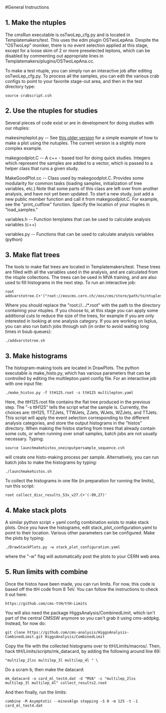 #General Instructions


## 1. Make the ntuples

The cmsRun executable is osTwoLep_cfg.py and is located in Templatemakers/test. This uses the edm plugin OSTwoLepAna. 
Despite the "OSTwoLep" moniker, there is no event selection applied at this stage, except for a loose skim of 2 or more
preselected leptons, which can be disabled by commenting out appropriate lines in Templatemakers/plugins/OSTwoLepAna.cc.

To make a test ntuple, you can simply run an interactive job after editing osTwoLep_cfg.py. To process all the samples,
you can edit the various crab configs to point to your favorite stage-out area, and then in the test directory type:

    source crabscript.csh


## 2. Use the ntuples for studies

Several pieces of code exist or are in development for doing studies with our ntuples:

makesimpleplot.py -- See [this older version](https://github.com/cms-ttH/ttH-13TeVMultiLeptons/blob/ccb950fa684e6ce62224080508a36b0ba2ff7abe/TemplateMakers/test/makesimpleplot.py) 
for a simple example of how to make a plot using the nutuples. The current version is a slightly more complex example.

makegoodplot.C -- A c++ - based tool for doing quick studies. Integers which represent the samples are added to a vector, which is passed to a helper class that runs a given study.
 
MakeGoodPlot.cc -- Class used by makegoodplot.C. Provides some modularity for common tasks (loading samples, initialization of tree variables, etc.) 
Note that some parts of this class are left over from another analysis, and have not yet been updated. To start a new study, just add a new public 
member function and call it from makegoodplot.C. For example, see the "print_cutflow" function. Specify the location of your ntuples in "load_samples."
         
variables.h -- Function templates that can be used to calculate analysis variables (c++)

variables.py -- Functions that can be used to calculate analysis variables (python)


## 3. Make flat trees

The tools to make flat trees are located in Templatemakers/test. These trees are filled with all the variables used in 
the analysis, and are calculated from the ntuple collections. The trees can be used in MVA training, and are also used to 
fill histograms in the next step. To run an interactive job:

    root addvarstotree.C+'("root://eoscms.cern.ch//eos/cms/store/path/to/ntuples/ttH125/*.root","ttH125.root")'

Where you should replace the "root://.../*.root" with the path to the directory containing your ntuples. If you choose to,
at this stage you can apply some additional cuts to reduce the size of the trees, for example if you are only interested in
looking at one analysis category. 
If you are working on lxplus, you can also run batch jobs through ssh (in order to avoid waiting long times in bsub queues):

    ./addvarstotree.sh


## 3. Make histograms

The histogram-making tools are located in DrawPlots. The python executable is make_histo.py, which has various parameters that 
can be controlled by editing the multilepton.yaml config file. For an interactive job with one input file:

    ./make_histos.py -f ttH125.root -s ttH125 multilepton.yaml 

Here, the ttH125.root file contains the flat tree produced in the previous step. The "-s ttH125" tells the script what the sample
is. Currently, the choices are: ttH125, TTZJets, TTWJets, ZJets, WJets, WZJets, and TTJets. This script will apply the event selection
corresponding to the different analysis categories, and store the output histograms in the "histos" directory.
When making the histos starting from trees that already contain some cuts, or when running over small samples, batch jobs are not usually necessary. Typing:

    source launchmakehistos_oneinputpersample_sequence.csh

will create one histo-making process per sample. Alternatively, you can run batch jobs to make the histograms by typing:

    ./launchmakehistos.sh

To collect the histograms in one file (in preparation for running the limits), run this script:

    root collect_disc_results_53x_v27.C+'(-99,27)'


## 4. Make stack plots

A similar python script + yaml config combination exists to make stack plots. Once you have the histograms, edit stack_plot_configuration.yaml to
point to their location. Various other parameters can be configured. Make the plots by typing:

    ./DrawStackPlots.py -w stack_plot_configuration.yaml

where the "-w" flag will automatically post the plots to your CERN web area.


## 5. Run limits with combine

Once the histos have been made, you can run limits. For now, this code is based off the ttH code from 8 TeV. You can follow the instructions to check it out here:

    https://github.com/cms-ttH/ttH-Limits

You will also need the package HiggsAnalysis/CombinedLimit, which isn't part of the central CMSSW anymore so you can't grab it using cms-addpkg. Instead, for now do:

    git clone https://github.com/cms-analysis/HiggsAnalysis-CombinedLimit.git HiggsAnalysis/CombinedLimit

Copy the file with the collected histograms over to ttH/Limits/macros/. Then, hack ttH/Limits/scripts/mk_datacard, by adding the following around line 69:

    "multilep_2lss multilep_3l multilep_4l " \ 

Do a scram b, then make the datacard:

    mk_datacard -o card_ml_test4.dat -d "MVA" -c "multilep_2lss multilep_3l multilep_4l" collect_results2.root

And then finally, run the limits:

    combine -M Asymptotic --minosAlgo stepping -S 0 -m 125 -t -1 card_ml_test4.dat 

